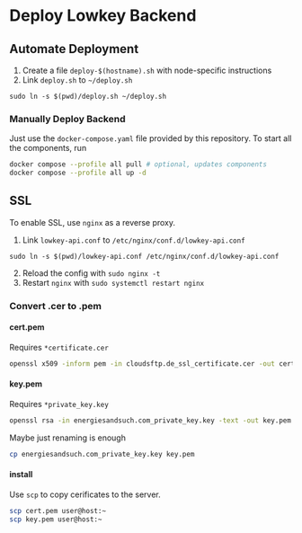 # Deploy Lowkey Backend

## Automate Deployment

1. Create a file `deploy-$(hostname).sh` with node-specific instructions
2. Link `deploy.sh` to `~/deploy.sh`

`sudo ln -s $(pwd)/deploy.sh ~/deploy.sh`

### Manually Deploy Backend

Just use the `docker-compose.yaml` file provided by this repository.
To start all the components, run

``` sh
docker compose --profile all pull # optional, updates components
docker compose --profile all up -d
```

## SSL

To enable SSL, use `nginx` as a reverse proxy.

1. Link `lowkey-api.conf` to `/etc/nginx/conf.d/lowkey-api.conf`

`sudo ln -s $(pwd)/lowkey-api.conf /etc/nginx/conf.d/lowkey-api.conf`

2. Reload the config with `sudo nginx -t`
3. Restart `nginx` with `sudo systemctl restart nginx`

### Convert .cer to .pem

#### cert.pem

Requires `*certificate.cer`

``` sh
openssl x509 -inform pem -in cloudsftp.de_ssl_certificate.cer -out cert.pem
```

#### key.pem

Requires `*private_key.key`

``` sh
openssl rsa -in energiesandsuch.com_private_key.key -text -out key.pem
```

Maybe just renaming is enough

``` sh
cp energiesandsuch.com_private_key.key key.pem
```

#### install

Use `scp` to copy cerificates to the server.

``` sh
scp cert.pem user@host:~
scp key.pem user@host:~
```

